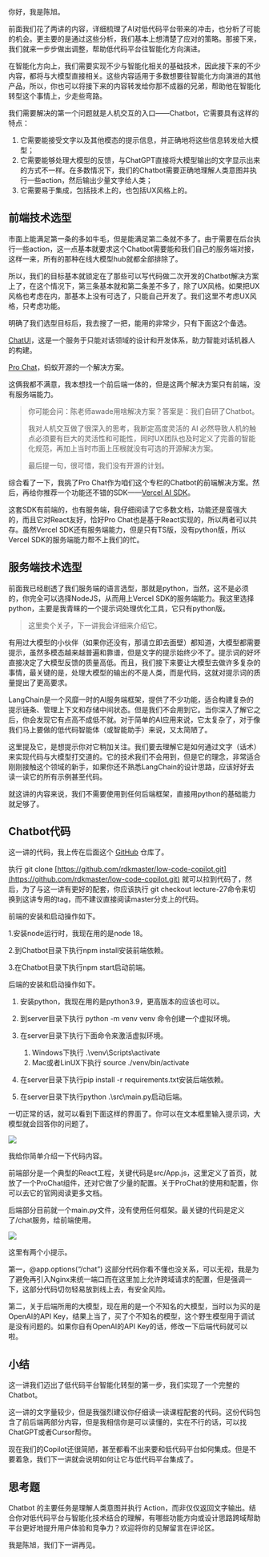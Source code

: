 你好，我是陈旭。

前面我们花了两讲的内容，详细梳理了AI对低代码平台带来的冲击，也分析了可能的机会。更主要的是通过这些分析，我们基本上想清楚了应对的策略。那接下来，我们就来一步步做出调整，帮助低代码平台往智能化方向演进。

在智能化方向上，我们需要实现不少与智能化相关的基础技术，因此接下来的不少内容，都将与大模型直接相关。这些内容适用于多数想要往智能化方向演进的其他产品，所以，你也可以将接下来的内容转发给你那不成器的兄弟，帮助他在智能化转型这个事情上，少走些弯路。

我们需要解决的第一个问题就是人机交互的入口——Chatbot，它需要具有这样的特点：

1. 它需要能接受文字以及其他模态的提示信息，并正确地将这些信息转发给大模型；
2. 它需要能够处理大模型的反馈，与ChatGPT直接将大模型输出的文字显示出来的方式不一样。在多数情况下，我们的Chatbot需要正确地理解人类意图并执行一些action，然后输出少量文字给人类；
3. 它需要易于集成，包括技术上的，也包括UX风格上的。

## 前端技术选型

市面上能满足第一条的多如牛毛，但是能满足第二条就不多了。由于需要在后台执行一些action，这一点基本就要求这个Chatbot需要能和我们自己的服务端对接，这样一来，所有的那种在线大模型hub就都全部排除了。

所以，我们的目标基本就锁定在了那些可以写代码做二次开发的Chatbot解决方案上了，在这个情况下，第三条基本就和第二条差不多了，除了UX风格。如果把UX风格也考虑在内，那基本上没有可选了，只能自己开发了。我们这里不考虑UX风格，只考虑功能。

明确了我们选型目标后，我去搜了一把，能用的非常少，只有下面这2个备选。

[ChatUI](https://chatui.io/components/chat)，这是一个服务于只能对话领域的设计和开发体系，助力智能对话机器人的构建。

[Pro Chat](https://pro-chat.antdigital.dev/)，蚂蚁开源的一个解决方案。

这俩我都不满意，我本想找一个前后端一体的，但是这两个解决方案只有前端，没有服务端能力。

> 你可能会问：陈老师awade用啥解决方案？答案是：我们自研了Chatbot。
> 
> 我对人机交互做了很深入的思考，我断定高度灵活的 AI 必然导致人机的触点必须要有巨大的灵活性和可能性，同时UX团队也及时定义了完善的智能化规范，再加上当时市面上压根就没有可选的开源解决方案。
> 
> 最后提一句，很可惜，我们没有开源的计划。

综合看了一下，我挑了Pro Chat作为咱们这个专栏的Chatbot的前端解决方案。然后，再给你推荐一个功能还不错的SDK——[Vercel AI SDK](https://sdk.vercel.ai/docs)。

这套SDK有前端的，也有服务端，我仔细阅读了它多数文档，功能还是蛮强大的，而且它对React友好，恰好Pro Chat也是基于React实现的，所以两者可以共存。虽然Vercel SDK还有服务端能力，但是只有TS版，没有python版，所以Vercel SDK的服务端能力帮不上我们的忙。

## 服务端技术选型

前面我已经剧透了我们服务端的语言选型，那就是python，当然，这不是必须的，你完全可以选择NodeJS，从而用上Vercel SDK的服务端能力。我这里选择python，主要是我青睐的一个提示词处理优化工具，它只有python版。

> 这里卖个关子，下一讲我会详细来介绍它。

有用过大模型的小伙伴（如果你还没有，那请立即去面壁）都知道，大模型都需要提示，虽然多模态越来越普遍和靠谱，但是文字的提示始终少不了。提示词的好坏直接决定了大模型反馈的质量高低。而且，我们接下来要让大模型去做许多复杂的事情，最关键的是，处理大模型的输出的不是人类，而是代码，这就对提示词的质量提出了更高要求。

LangChain是一个风靡一时的AI服务端框架，提供了不少功能，适合构建复杂的提示链条、管理上下文和存储中间状态。但是我们不会用到它。当你深入了解它之后，你会发现它有点高不成低不就。对于简单的AI应用来说，它太复杂了，对于像我们马上要做的低代码智能体（或智能助手）来说，又太简陋了。

这里提及它，是想提示你对它稍加关注。我们要去理解它是如何通过文字（话术）来实现代码与大模型打交道的。它的技术我们不会用到，但是它的理念，非常适合刚刚接触这个领域的新手，如果你还不熟悉LangChain的设计思路，应该好好去读一读它的所有示例甚至代码。

就这讲的内容来说，我们不需要使用到任何后端框架，直接用python的基础能力就足够了。

## Chatbot代码

这一讲的代码，我上传在后面这个 [GitHub](https://github.com/rdkmaster/low-code-copilot) 仓库了。

执行 git clone [https://github.com/rdkmaster/low-code-copilot.git](https://github.com/rdkmaster/low-code-copilot.git) 就可以拉到代码了，然后，为了与这一讲有更好的配套，你应该执行 git checkout lecture-27命令来切换到这讲专用的tag，而不建议直接阅读master分支上的代码。

前端的安装和启动操作如下。

1.安装node运行时，我现在用的是node 18。

2.到Chatbot目录下执行npm install安装前端依赖。

3.在Chatbot目录下执行npm start启动前端。

后端的安装和启动操作如下。

1. 安装python，我现在用的是python3.9，更高版本的应该也可以。
2. 到server目录下执行 python -m venv venv 命令创建一个虚拟环境。
3. 在server目录下执行下面命令来激活虚拟环境。
   
   1. Windows下执行 .\\venv\\Scripts\\activate
   2. Mac或者LinUX下执行 source ./venv/bin/activate
4. 在server目录下执行pip install -r requirements.txt安装后端依赖。
5. 在server目录下执行python .\\src\\main.py启动后端。

一切正常的话，就可以看到下面这样的界面了。你可以在文本框里输入提示词，大模型就会回答你的问题了。

![](https://static001.geekbang.org/resource/image/ee/0a/eeffc0b55f413dfbe41770a0c7a5980a.jpg?wh=3600x2180)

我给你简单介绍一下代码内容。

前端部分是一个典型的React工程，关键代码是src/App.js，这里定义了首页，就放了一个ProChat组件，还对它做了少量的配置。关于ProChat的使用和配置，你可以去它的官网阅读更多文档。

后端部分目前就一个main.py文件，没有使用任何框架。最关键的代码是定义了/chat服务，给前端使用。

![](https://static001.geekbang.org/resource/image/e4/c8/e4ef344e3e22bd5fb6deff947d1c72c8.jpg?wh=4105x1830)

这里有两个小提示。

第一，@app.options(“/chat”) 这部分代码你看不懂也没关系，可以无视，我是为了避免再引入Nginx来统一端口而在这里加上允许跨域请求的配置，但是强调一下，这部分代码切勿轻易放到线上去，有安全风险。

第二，关于后端所用的大模型，现在用的是一个不知名的大模型，当时以为买的是OpenAI的API Key，结果上当了，买了个不知名的模型，这个野生模型用于调试是没有问题的。如果你自有OpenAI的API Key的话，修改一下后端代码就可以啦。

## 小结

这一讲我们迈出了低代码平台智能化转型的第一步，我们实现了一个完整的Chatbot。

这一讲的文字量较少，但是我强烈建议你仔细读一读课程配套的代码。这份代码包含了前后端两部分内容，但是我相信你是可以读懂的，实在不行的话，可以找ChatGPT或者Cursor帮你。

现在我们的Copilot还很简陋，甚至都看不出来要和低代码平台如何集成。但是不要着急，我们下一讲就会说明如何让它与低代码平台集成了。

## 思考题

Chatbot 的主要任务是理解人类意图并执行 Action，而非仅仅返回文字输出。结合你对低代码平台与智能化技术结合的理解，有哪些功能方向或设计思路跨域帮助平台更好地提升用户体验和竞争力？欢迎将你的见解留言在评论区。

我是陈旭，我们下一讲再见。